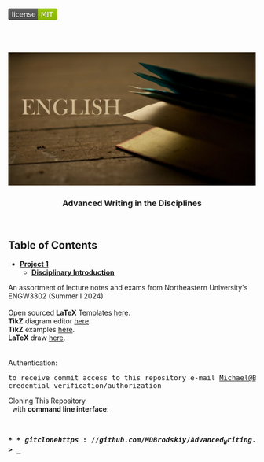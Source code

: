 <!-- PROJECT LOGO -->
<br />
<p align="left">
  <a href="https://github.com/MDBrodskiy/Advanced_Writing/tree/master/LICENSE">
    <img src="images/LicenseImage.svg" alt="license" width="100" height="24"></a>
</p>
<br/>
<br/>

<!-- BACKGROUND & TITLE -->
<p align="center">
  <a href="https://github.com/MDBrodskiy/Advanced_Writing">
    <img src="images/background.png" alt="background">
  </a>
  <h3 align="center">Advanced Writing in the Disciplines</h3>
<br />
</p>

<!-- TABLE OF CONTENTS -->
## Table of Contents

* [**Project 1**](https://github.com/MDBrodskiy/Advanced_Writing/tree/master/Project%201/)
    * [**Disciplinary Introduction**](https://github.com/MDBrodskiy/Advanced_Writing/tree/master/Project%201/Project1.pdf)

<!--
  * [**Chapter 1**](#Notes/Chapter\ 1)
* [**Exams**](#Exams)
* [**Projects**](#Projects)
-->


An assortment of lecture notes and exams from Northeastern University's ENGW3302 (Summer I 2024)
<br/> <br/> 
Open sourced **LaTeX** Templates [here](https://www.latextemplates.com/).
<br/>
**TikZ** diagram editor [here](https://www.mathcha.io/editor).
<br/>
**TikZ** examples [here](https://www.texample.net/tikz/example).
<br/>
**LaTeX** draw [here](https://www.latexdraw.com/).
<br/> <br/> <br/>
Authentication:   
    <pre>to receive commit access to this repository e-mail Michael@Brodskiy.com for credential verification/authorization</pre>

Cloning This Repository
</br>&nbsp;&nbsp;with **command line interface**:
    <pre>    
    **$** git clone https://github.com/MDBrodskiy/Advanced_Writing.git    
    **$** **>**  **_**
    </pre>
